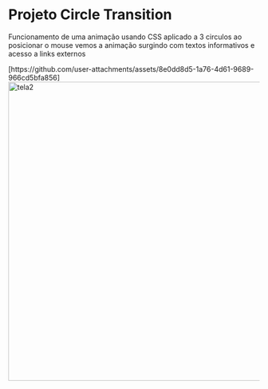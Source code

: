 <h1>Projeto Circle Transition</h1>
<p>Funcionamento de uma animação usando CSS aplicado a 3 circulos ao posicionar o mouse vemos a animação surgindo com textos informativos e acesso a links externos</p>
[https://github.com/user-attachments/assets/8e0dd8d5-1a76-4d61-9689-966cd5bfa856]
<img width="600" src= "https://github.com/user-attachments/assets/559da3f5-5b14-44a5-a738-834d4c70f3ab" alt="tela2">

